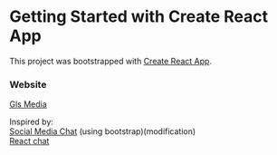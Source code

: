 # Getting Started with Create React App

This project was bootstrapped with [Create React App](https://github.com/facebook/create-react-app).

### Website

[Gls Media](https://gls-media-socmed.netlify.app)

Inspired by: \
[Social Media Chat](https://github.com/hidjou/classsed-graphql-mern-apollo/) (using bootstrap)(modification) \
[React chat](https://github.com/hidjou/node-graphql-react-chat-app)
